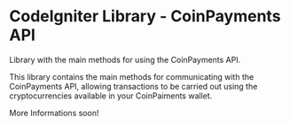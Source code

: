 # CodeIgniter Library - CoinPayments API

Library with the main methods for using the CoinPayments API.

This library contains the main methods for communicating with the CoinPayments API, allowing transactions to be carried out using the cryptocurrencies available in your CoinPaiments wallet.

More Informations soon!
